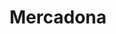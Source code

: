---
title: "Mercadona"
url: /lhospitalet-de-llobregat/mercadona-avinguda-del-carrilet/
shop: supermercado
---
